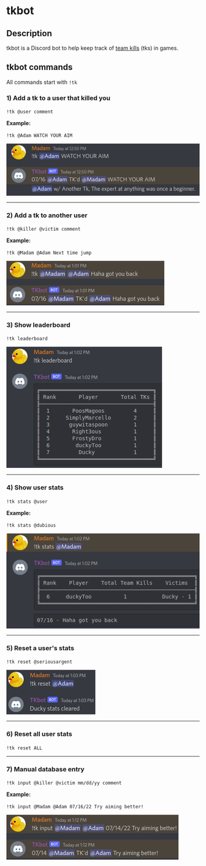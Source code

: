 # tkbot

## Description
tkbot is a Discord bot to help keep track of [team kills](https://www.urbandictionary.com/define.php?term=team-kill) (tks) in games. 

## tkbot commands
All commands start with `!tk` 

### 1) Add a tk to a user that killed you
`!tk @user comment`

**Example:**

`!tk @Adam WATCH YOUR AIM`

![](/pics/add_tk.png)


---

### 2) Add a tk to another user
`!tk @killer @victim comment`

**Example:**

`!tk @Madam @Adam Next time jump`

![](/pics/add_tk_to_another.png)

---

### 3) Show leaderboard
`!tk leaderboard`

![](/pics/leaderboard.png)

---

### 4) Show user stats
`!tk stats @user`

**Example:**

`!tk stats @dubious`

![](/pics/user_stats.png)

---

### 5) Reset a user's stats
`!tk reset @seriousargent`

![](/pics/stats_cleared.png)

---

### 6) Reset all user stats
`!tk reset ALL`

---

### 7) Manual database entry
`!tk input @killer @victim mm/dd/yy comment`

**Example:**

`!tk input @Madam @Adam 07/16/22 Try aiming better!`

![](/pics/manual_entry.png)

